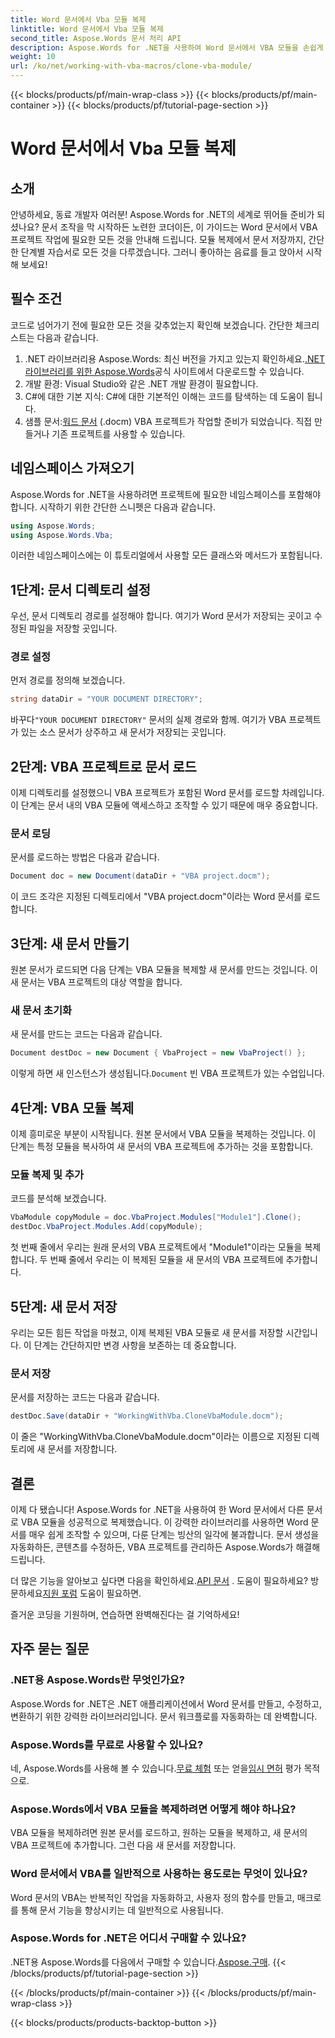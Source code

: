 ```yaml
---
title: Word 문서에서 Vba 모듈 복제
linktitle: Word 문서에서 Vba 모듈 복제
second_title: Aspose.Words 문서 처리 API
description: Aspose.Words for .NET을 사용하여 Word 문서에서 VBA 모듈을 손쉽게 복제하세요. 매끄러운 문서 조작을 위한 단계별 가이드를 따르세요!
weight: 10
url: /ko/net/working-with-vba-macros/clone-vba-module/
---
```


{{< blocks/products/pf/main-wrap-class >}}
{{< blocks/products/pf/main-container >}}
{{< blocks/products/pf/tutorial-page-section >}}

# Word 문서에서 Vba 모듈 복제


## 소개

안녕하세요, 동료 개발자 여러분! Aspose.Words for .NET의 세계로 뛰어들 준비가 되셨나요? 문서 조작을 막 시작하든 노련한 코더이든, 이 가이드는 Word 문서에서 VBA 프로젝트 작업에 필요한 모든 것을 안내해 드립니다. 모듈 복제에서 문서 저장까지, 간단한 단계별 자습서로 모든 것을 다루겠습니다. 그러니 좋아하는 음료를 들고 앉아서 시작해 보세요!

## 필수 조건

코드로 넘어가기 전에 필요한 모든 것을 갖추었는지 확인해 보겠습니다. 간단한 체크리스트는 다음과 같습니다.

1.  .NET 라이브러리용 Aspose.Words: 최신 버전을 가지고 있는지 확인하세요.[.NET 라이브러리를 위한 Aspose.Words](https://releases.aspose.com/words/net/)공식 사이트에서 다운로드할 수 있습니다.
2. 개발 환경: Visual Studio와 같은 .NET 개발 환경이 필요합니다.
3. C#에 대한 기본 지식: C#에 대한 기본적인 이해는 코드를 탐색하는 데 도움이 됩니다.
4.  샘플 문서:[워드 문서](https://github.com/aspose-words/Aspose.Words-for-.NET/raw/99ba2a2d8b5d650deb40106225f383376b8b4bc6/Examples/Data/VBA%20project.docm) (.docm) VBA 프로젝트가 작업할 준비가 되었습니다. 직접 만들거나 기존 프로젝트를 사용할 수 있습니다.

## 네임스페이스 가져오기

Aspose.Words for .NET을 사용하려면 프로젝트에 필요한 네임스페이스를 포함해야 합니다. 시작하기 위한 간단한 스니펫은 다음과 같습니다.

```csharp
using Aspose.Words;
using Aspose.Words.Vba;
```

이러한 네임스페이스에는 이 튜토리얼에서 사용할 모든 클래스와 메서드가 포함됩니다.

## 1단계: 문서 디렉토리 설정

우선, 문서 디렉토리 경로를 설정해야 합니다. 여기가 Word 문서가 저장되는 곳이고 수정된 파일을 저장할 곳입니다.

### 경로 설정

먼저 경로를 정의해 보겠습니다.

```csharp
string dataDir = "YOUR DOCUMENT DIRECTORY";
```

 바꾸다`"YOUR DOCUMENT DIRECTORY"` 문서의 실제 경로와 함께. 여기가 VBA 프로젝트가 있는 소스 문서가 상주하고 새 문서가 저장되는 곳입니다.

## 2단계: VBA 프로젝트로 문서 로드

이제 디렉토리를 설정했으니 VBA 프로젝트가 포함된 Word 문서를 로드할 차례입니다. 이 단계는 문서 내의 VBA 모듈에 액세스하고 조작할 수 있기 때문에 매우 중요합니다.

### 문서 로딩

문서를 로드하는 방법은 다음과 같습니다.

```csharp
Document doc = new Document(dataDir + "VBA project.docm");
```

이 코드 조각은 지정된 디렉토리에서 "VBA project.docm"이라는 Word 문서를 로드합니다.

## 3단계: 새 문서 만들기

원본 문서가 로드되면 다음 단계는 VBA 모듈을 복제할 새 문서를 만드는 것입니다. 이 새 문서는 VBA 프로젝트의 대상 역할을 합니다.

### 새 문서 초기화

새 문서를 만드는 코드는 다음과 같습니다.

```csharp
Document destDoc = new Document { VbaProject = new VbaProject() };
```

 이렇게 하면 새 인스턴스가 생성됩니다.`Document` 빈 VBA 프로젝트가 있는 수업입니다.

## 4단계: VBA 모듈 복제

이제 흥미로운 부분이 시작됩니다. 원본 문서에서 VBA 모듈을 복제하는 것입니다. 이 단계는 특정 모듈을 복사하여 새 문서의 VBA 프로젝트에 추가하는 것을 포함합니다.

### 모듈 복제 및 추가

코드를 분석해 보겠습니다.

```csharp
VbaModule copyModule = doc.VbaProject.Modules["Module1"].Clone();
destDoc.VbaProject.Modules.Add(copyModule);
```

첫 번째 줄에서 우리는 원래 문서의 VBA 프로젝트에서 "Module1"이라는 모듈을 복제합니다. 두 번째 줄에서 우리는 이 복제된 모듈을 새 문서의 VBA 프로젝트에 추가합니다.

## 5단계: 새 문서 저장

우리는 모든 힘든 작업을 마쳤고, 이제 복제된 VBA 모듈로 새 문서를 저장할 시간입니다. 이 단계는 간단하지만 변경 사항을 보존하는 데 중요합니다.

### 문서 저장

문서를 저장하는 코드는 다음과 같습니다.

```csharp
destDoc.Save(dataDir + "WorkingWithVba.CloneVbaModule.docm");
```

이 줄은 "WorkingWithVba.CloneVbaModule.docm"이라는 이름으로 지정된 디렉토리에 새 문서를 저장합니다.

## 결론

이제 다 됐습니다! Aspose.Words for .NET을 사용하여 한 Word 문서에서 다른 문서로 VBA 모듈을 성공적으로 복제했습니다. 이 강력한 라이브러리를 사용하면 Word 문서를 매우 쉽게 조작할 수 있으며, 다룬 단계는 빙산의 일각에 불과합니다. 문서 생성을 자동화하든, 콘텐츠를 수정하든, VBA 프로젝트를 관리하든 Aspose.Words가 해결해 드립니다.

 더 많은 기능을 알아보고 싶다면 다음을 확인하세요.[API 문서](https://reference.aspose.com/words/net/) . 도움이 필요하세요? 방문하세요[지원 포럼](https://forum.aspose.com/c/words/8) 도움이 필요하면.

즐거운 코딩을 기원하며, 연습하면 완벽해진다는 걸 기억하세요!

## 자주 묻는 질문

### .NET용 Aspose.Words란 무엇인가요?  
Aspose.Words for .NET은 .NET 애플리케이션에서 Word 문서를 만들고, 수정하고, 변환하기 위한 강력한 라이브러리입니다. 문서 워크플로를 자동화하는 데 완벽합니다.

### Aspose.Words를 무료로 사용할 수 있나요?  
 네, Aspose.Words를 사용해 볼 수 있습니다.[무료 체험](https://releases.aspose.com/) 또는 얻을[임시 면허](https://purchase.aspose.com/temporary-license/) 평가 목적으로.

### Aspose.Words에서 VBA 모듈을 복제하려면 어떻게 해야 하나요?  
VBA 모듈을 복제하려면 원본 문서를 로드하고, 원하는 모듈을 복제하고, 새 문서의 VBA 프로젝트에 추가합니다. 그런 다음 새 문서를 저장합니다.

### Word 문서에서 VBA를 일반적으로 사용하는 용도로는 무엇이 있나요?  
Word 문서의 VBA는 반복적인 작업을 자동화하고, 사용자 정의 함수를 만들고, 매크로를 통해 문서 기능을 향상시키는 데 일반적으로 사용됩니다.

### Aspose.Words for .NET은 어디서 구매할 수 있나요?  
 .NET용 Aspose.Words를 다음에서 구매할 수 있습니다.[Aspose.구매](https://purchase.aspose.com/buy).
{{< /blocks/products/pf/tutorial-page-section >}}

{{< /blocks/products/pf/main-container >}}
{{< /blocks/products/pf/main-wrap-class >}}

{{< blocks/products/products-backtop-button >}}
